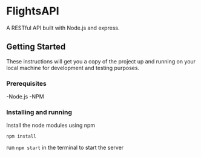 # FlightsAPI

A RESTful API built with Node.js and express.

## Getting Started

These instructions will get you a copy of the project up and running on your local machine for development and testing purposes.

### Prerequisites

-Node.js
-NPM

### Installing and running

Install the node modules using npm

```
npm install
```

run `npm start` in the terminal to start the server